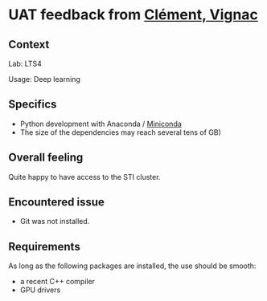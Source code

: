 # UAT feedback from [Clément, Vignac](https://people.epfl.ch/clement.vignac)

## Context

Lab: LTS4

Usage: Deep learning

## Specifics

- Python development with Anaconda / [Miniconda](https://docs.conda.io/en/latest/miniconda.html)
- The size of the dependencies may reach several tens of GB)

## Overall feeling

Quite happy to have access to the STI cluster.

## Encountered issue

- Git was not installed.

## Requirements

As long as the following packages are installed, the use should be smooth:

- a recent C++ compiler
- GPU drivers
